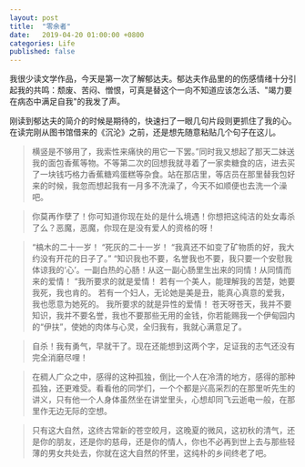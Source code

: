 ```yaml
---
layout: post
title:  "零余者"
date:   2019-04-20 01:00:00 +0800
categories: Life
published: false
---
```


我很少读文学作品，今天是第一次了解郁达夫。郁达夫作品里的的伤感情绪十分引起我的共鸣：颓废、苦闷、憎恨，可真是替这个一向不知道应该怎么活、"竭力要在病态中满足自我"的我发了声。

刚读到郁达夫的简介的时候是期待的，快速扫了一眼几句片段则更抓住了我的心。在读完刚从图书馆借来的《沉沦》之前，还是想先随意粘贴几个句子在这儿。

> 横竖是不够用了，我索性来痛快的用它一下罢。”同时我又想起了那天二妹送我的面包香蕉等物。不等第二次的回想我就寻着了一家卖糖食的店，进去买了一块钱巧格力香蕉糖鸡蛋糕等杂食。站在那店里，等店员在那里替我包好来的时候，我忽而想起我有一月多不洗澡了，今天不如顺便也去洗一个澡吧。

> 你莫再作孽了！你可知道你现在处的是什么境遇！你想把这纯洁的处女毒杀了么？恶魔，恶魔，你现在是没有爱人的资格的呀！

> “槁木的二十一岁！
“死灰的二十一岁！
“我真还不如变了矿物质的好，我大约没有开花的日子了。”
“知识我也不要，名誉我也不要，我只要一个安慰我体谅我的‘心’。一副白热的心肠！从这一副心肠里生出来的同情！从同情而来的爱情！
“我所要求的就是爱情！
若有一个美人，能理解我的苦楚，她要我死，我也肯的。 若有一个妇人，无论她是美是丑，能真心真意的爱我，我也愿意为她死的。 我所要求的就是异性的爱情！ 苍天呀苍天，我并不要知识，我并不要名誉，我也不要那些无用的金钱，你若能赐我一个伊甸园内的“伊扶”，使她的肉体与心灵，全归我有，我就心满意足了。

> 自杀！我有勇气，早就干了。现在还能想到这两个字，足证我的志气还没有完全消磨尽哩！

> 在稠人广众之中，感得的这种孤独，倒比一个人在冷清的地方，感得的那种孤独，还更难受。看看他的同学们，一个个都是兴高采烈的在那里听先生的讲义，只有他一个人身体虽然坐在讲堂里头，心想却同飞云逝电一般，在那里作无边无际的空想。

> 只有这大自然，这终古常新的苍空皎月，这晚夏的微风，这初秋的清气，还是你的朋友，还是你的慈母，还是你的情人，你也不必再到世上去与那些轻薄的男女共处去，你就在这大自然的怀里，这纯朴的乡间终老了吧。
